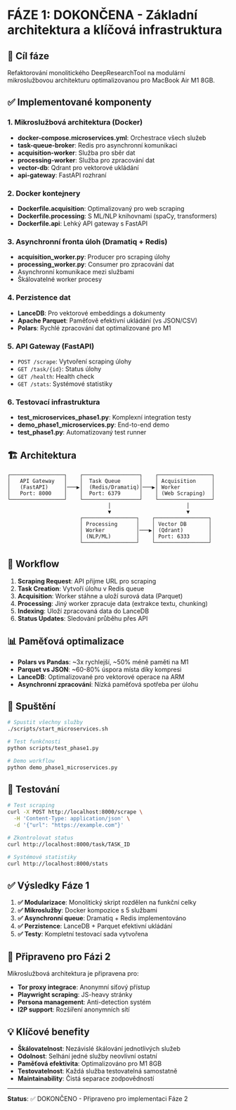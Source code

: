 # FÁZE 1: DOKONČENA - Základní architektura a klíčová infrastruktura

## 🎯 Cíl fáze
Refaktorování monolitického DeepResearchTool na modulární mikroslužbovou architekturu optimalizovanou pro MacBook Air M1 8GB.

## ✅ Implementované komponenty

### 1. Mikroslužbová architektura (Docker)
- **docker-compose.microservices.yml**: Orchestrace všech služeb
- **task-queue-broker**: Redis pro asynchronní komunikaci
- **acquisition-worker**: Služba pro sběr dat
- **processing-worker**: Služba pro zpracování dat  
- **vector-db**: Qdrant pro vektorové ukládání
- **api-gateway**: FastAPI rozhraní

### 2. Docker kontejnery
- **Dockerfile.acquisition**: Optimalizovaný pro web scraping
- **Dockerfile.processing**: S ML/NLP knihovnami (spaCy, transformers)
- **Dockerfile.api**: Lehký API gateway s FastAPI

### 3. Asynchronní fronta úloh (Dramatiq + Redis)
- **acquisition_worker.py**: Producer pro scraping úlohy
- **processing_worker.py**: Consumer pro zpracování dat
- Asynchronní komunikace mezi službami
- Škálovatelné worker procesy

### 4. Perzistence dat
- **LanceDB**: Pro vektorové embeddings a dokumenty
- **Apache Parquet**: Paměťově efektivní ukládání (vs JSON/CSV)
- **Polars**: Rychlé zpracování dat optimalizované pro M1

### 5. API Gateway (FastAPI)
- `POST /scrape`: Vytvoření scraping úlohy
- `GET /task/{id}`: Status úlohy
- `GET /health`: Health check
- `GET /stats`: Systémové statistiky

### 6. Testovací infrastruktura
- **test_microservices_phase1.py**: Komplexní integration testy
- **demo_phase1_microservices.py**: End-to-end demo
- **test_phase1.py**: Automatizovaný test runner

## 🏗️ Architektura

```
┌─────────────────┐    ┌──────────────────┐    ┌─────────────────┐
│   API Gateway   │    │  Task Queue      │    │ Acquisition     │
│   (FastAPI)     │───▶│  (Redis/Dramatiq)│───▶│ Worker          │
│   Port: 8000    │    │  Port: 6379      │    │ (Web Scraping)  │
└─────────────────┘    └──────────────────┘    └─────────────────┘
                                │                        │
                                ▼                        ▼
                       ┌─────────────────┐    ┌─────────────────┐
                       │ Processing      │    │ Vector DB       │
                       │ Worker          │───▶│ (Qdrant)        │
                       │ (NLP/ML)        │    │ Port: 6333      │
                       └─────────────────┘    └─────────────────┘
```

## 🔄 Workflow

1. **Scraping Request**: API přijme URL pro scraping
2. **Task Creation**: Vytvoří úlohu v Redis queue
3. **Acquisition**: Worker stáhne a uloží surová data (Parquet)
4. **Processing**: Jiný worker zpracuje data (extrakce textu, chunking)
5. **Indexing**: Uloží zpracovaná data do LanceDB
6. **Status Updates**: Sledování průběhu přes API

## 📊 Paměťová optimalizace

- **Polars vs Pandas**: ~3x rychlejší, ~50% méně paměti na M1
- **Parquet vs JSON**: ~60-80% úspora místa díky kompresi
- **LanceDB**: Optimalizované pro vektorové operace na ARM
- **Asynchronní zpracování**: Nízká paměťová spotřeba per úlohu

## 🚀 Spuštění

```bash
# Spustit všechny služby
./scripts/start_microservices.sh

# Test funkčnosti
python scripts/test_phase1.py

# Demo workflow
python demo_phase1_microservices.py
```

## 🧪 Testování

```bash
# Test scraping
curl -X POST http://localhost:8000/scrape \
  -H 'Content-Type: application/json' \
  -d '{"url": "https://example.com"}'

# Zkontrolovat status
curl http://localhost:8000/task/TASK_ID

# Systémové statistiky
curl http://localhost:8000/stats
```

## ✅ Výsledky Fáze 1

1. **✅ Modularizace**: Monolitický skript rozdělen na funkční celky
2. **✅ Mikroslužby**: Docker kompozice s 5 službami
3. **✅ Asynchronní queue**: Dramatiq + Redis implementováno
4. **✅ Perzistence**: LanceDB + Parquet efektivní ukládání
5. **✅ Testy**: Kompletní testovací sada vytvořena

## 🎯 Připraveno pro Fázi 2

Mikroslužbová architektura je připravena pro:
- **Tor proxy integrace**: Anonymní síťový přístup
- **Playwright scraping**: JS-heavy stránky
- **Persona management**: Anti-detection systém
- **I2P support**: Rozšíření anonymních sítí

## 💡 Klíčové benefity

- **Škálovatelnost**: Nezávislé škálování jednotlivých služeb
- **Odolnost**: Selhání jedné služby neovlivní ostatní
- **Paměťová efektivita**: Optimalizováno pro M1 8GB
- **Testovatelnost**: Každá služba testovatelná samostatně
- **Maintainability**: Čistá separace zodpovědností

---

**Status**: ✅ DOKONČENO - Připraveno pro implementaci Fáze 2
